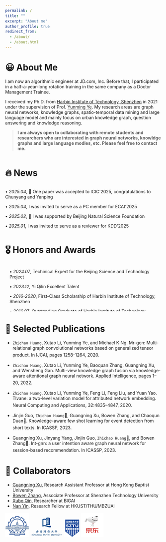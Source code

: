 ```yaml
---
permalink: /
title: ""
excerpt: "About me"
author_profile: true
redirect_from: 
  - /about/
  - /about.html
---
```


# 😀 About Me
I am now an algorithmic engineer at JD.com, Inc. Before that, I participated in a half-a-year-long rotation training in the same company as a Doctor Management Trainee.

I received my Ph.D. from <a href="http://en.hitsz.edu.cn/">Harbin Institute of Technology, Shenzhen</a> in 2021 under the supervision of Prof. <a href="https://faculty.hitsz.edu.cn/yeyunming?lang=en">Yunming Ye</a>. My research areas are graph neural networks, knowledge graphs, spatio-temporal data mining and large language model and mainly focus on urban knowledge graph, question answering and knowledge reasoning.

>  <span>**I am always open to collaborating with remote students and researchers who are interested in graph neural networks, knowldge graphs and large language modles, etc. Please feel free to contact me.**</span> 
```zhichao [at] cshzc [dot] top
```

# 🔥 News
<div style="height: 150px; overflow-y: scroll;">
  <div styple="padding-left: 1em;">
    <p>• <em>2025.04</em>, 🎉 One paper was accepted to ICIC'2025, congratulations to Chunyang and Yanping</p>
    <p>• <em>2025.04</em>, I was invited to serve as a PC member for ECAI'2025</p>
    <p>• <em>2025.02</em>, 🎉 I was supported by Beijing Natural Science Foundation</p>
    <p>• <em>2025.01</em>, I was invited to serve as a reviewer for KDD'2025</p> 
    <p>• <em>2024.12</em>, I was invited to serve as reviewers for ICML'2025, IJCAI'2025 and IJCNN'2025</p>
    <p>• <em>2024.12</em>, 🎉 One paper was accepted to AAAI'2025 and selected as the oral presentation paper, congratulations to our co-authors Bowen and Guangning</p>
    <p>• <em>2024.08</em>, I was invited to serve as reviwers for ICLR'2025 and ICASSP'2025</p>
    <p>• <em>2024.08</em>, 🎉 One paper was acceptd to Applied Intelligence Journal</p>
    <p>• <em>2024.07</em>, 🎉 I was listed as a technical expert for the Beijing Science and Technology Project</p>
    <p>• <em>2023.12</em>, 🎉 Awarded the "Yi Qilin" Excellent Talent designation by the Beijing Economic-Technological Development Area</p>
    <p>• <em>2023.12</em>, 🎉 I became an associate senior researcher at the Beijing Natural Science Research Series Committee</p>
    <p>• <em>2023.02</em>, 🎉 Two corresponding author papers were accepted to ICASSP'2023</p>
  </div>
</div>

# 🎖 Honors and Awards
<div style="height: 150px; overflow-y: scroll;">
  <div style="padding-left: 1em;">
    <p>• <em>2024.07</em>, Techinical Expert for the Beijing Science and Technology Project</p>
    <p>• <em>2023.12</em>, Yi Qilin Excellent Talent</p>
    <p>• <em>2016-2020</em>, First-Class Scholarship of Harbin Institute of Technology, Shenzhen</p>
    <p>• <em>2016.07</em>, Outstanding Graduate of Harbin Institute of Technology, Shenzhen</p>
    <p>• <em>2015.07</em>, Merit Student of Harbin Institute of Technology, Shenzhen</p>
  </div>
</div>

# 📝 Selected Publications
- `Zhichao Huang`, Xutao Li, Yunming Ye, and Michael K Ng. Mr-gcn: Multi-relational graph convolutional networks based on generalized tensor product. In IJCAI, pages 1258–1264, 2020. <a href="https://www.ijcai.org/proceedings/2020/175"><i style="font-size: 20px;" class="fa fa-file-pdf"></i></a> <a href="https://github.com/iceshzc/MR-GCN-DENSE"><i style="font-size: 20px;" class="fab fa-fw fa-github"></i></a>

- `Zhichao Huang`, Xutao Li, Yunming Ye, Baoquan Zhang, Guangning Xu, and Wensheng Gan. Multi-view knowledge graph fusion via knowledge-aware attentional graph neural network. Applied Intelligence, pages 1–20, 2022. <a href="https://link.springer.com/article/10.1007/s10489-022-03667-1"><i style="font-size: 20px;" class="fa fa-file-pdf"></i></a> <a href="https://code.aliyun.com/hithzc/KAGNN"><i style="font-size: 20px;" class="fab fa-fw fa-github"></i></a>

- `Zhichao Huang`, Xutao Li, Yunming Ye, Feng Li, Feng Liu, and Yuan Yao. Tlvane: a two-level variation model for attributed network embedding. Neural Computing and Applications, 32:4835–4847, 2020. <a href="https://link.springer.com/article/10.1007/s00521-018-3875-5"><i style="font-size: 20px;" class="fa fa-file-pdf"></i></a>

- Jinjin Guo, `Zhichao Huang`📧, Guangning Xu, Bowen Zhang, and Chaoqun Duan📧. Knowledge-aware few shot learning for event detection from short texts. In ICASSP, 2023. <a href="https://ieeexplore.ieee.org/document/10095891"><i style="font-size: 20px;" class="fa fa-file-pdf"></i></a>

- Guangning Xu, Jinyang Yang, Jinjin Guo, `Zhichao Huang`📧, and Bowen Zhang📧. Int-gnn: a user intention aware graph neural network for session-based recommendation. In ICASSP, 2023.  <a href="https://ieeexplore.ieee.org/abstract/document/10097031"><i style="font-size: 20px;" class="fa fa-file-pdf"></i></a> <a href="https://github.com/xuguangning1218/IntGNN_ICASSP2023"><i style="font-size: 20px;" class="fab fa-fw fa-github"></i></a>

# 🤝 Collaborators
- [Guangning Xu](https://xuguangning1218.github.io/), Research Assistant Professor at Hong Kong Baptist University
- [Bowen Zhang](https://scholar.google.com/citations?hl=en&user=2O1BOpEAAAAJ), Associate Professor at Shenzhen Technology University
- [Xubo Qin](https://scholar.google.com/citations?hl=en&user=3GRaz1AAAAAJ), Researcher at BIGAI
- [Nan Yin](https://scholar.google.com/citations?user=NoOK0pIAAAAJ&hl=en), Research Fellow at HKUST/THU/MBZUAI

<img class="svg" src="/images/hit_logo.jpeg" width="77pt"> <img class="svg" src="/images/hkbu_logo.png" width="105pt"> <img class="svg" src="/images/sztu_logo.png" width="50pt"> <img class="svg" src="/images/jd_logo.webp" width="73pt">